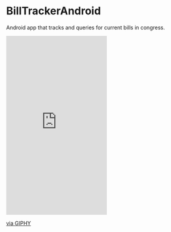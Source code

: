 # BillTrackerAndroid

Android app that tracks and queries for current bills in congress.

<iframe src="https://giphy.com/embed/fv40UKht6y0jAd8zf5" width="270" height="480" frameBorder="0" class="giphy-embed" allowFullScreen></iframe><p><a href="https://giphy.com/gifs/fv40UKht6y0jAd8zf5">via GIPHY</a></p>
